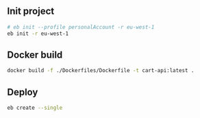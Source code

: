 ## Init project

```bash
# eb init --profile personalAccount -r eu-west-1
eb init -r eu-west-1
```

## Docker build

```bash
docker build -f ./Dockerfiles/Dockerfile -t cart-api:latest .
```

## Deploy

```bash
eb create --single
```
